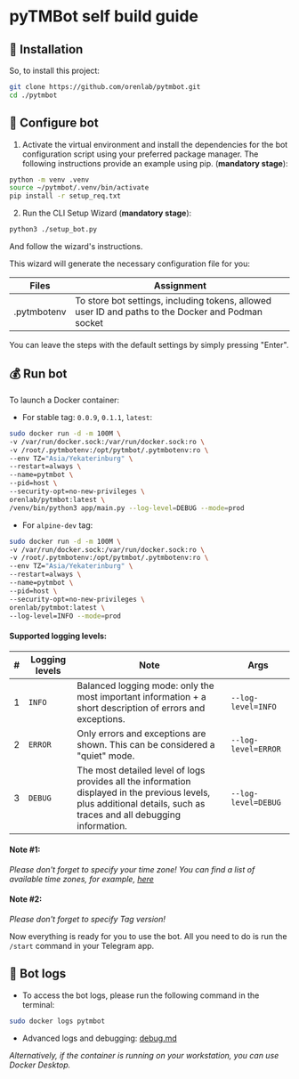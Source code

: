 # pyTMBot self build guide

## 🔌 Installation

So, to install this project:

```bash
git clone https://github.com/orenlab/pytmbot.git
cd ./pytmbot
```

## 🧪 Configure bot

1. Activate the virtual environment and install the dependencies for the bot configuration script using your preferred
   package manager. The following instructions provide an example using pip.
   (__mandatory stage__):

```bash
python -m venv .venv
source ~/pytmbot/.venv/bin/activate
pip install -r setup_req.txt
```

2. Run the CLI Setup Wizard (__mandatory stage__):

```bash
python3 ./setup_bot.py
```

And follow the wizard's instructions.

This wizard will generate the necessary configuration file for you:

| Files       | Assignment                                                                                         |
|-------------|----------------------------------------------------------------------------------------------------|
| .pytmbotenv | To store bot settings, including tokens, allowed user ID and paths to the Docker and Podman socket |

You can leave the steps with the default settings by simply pressing "Enter".

## 💰 Run bot

To launch a Docker container:

- For stable tag: `0.0.9`, `0.1.1`, `latest`:

```bash
sudo docker run -d -m 100M \
-v /var/run/docker.sock:/var/run/docker.sock:ro \
-v /root/.pytmbotenv:/opt/pytmbot/.pytmbotenv:ro \
--env TZ="Asia/Yekaterinburg" \
--restart=always \
--name=pytmbot \
--pid=host \
--security-opt=no-new-privileges \
orenlab/pytmbot:latest \
/venv/bin/python3 app/main.py --log-level=DEBUG --mode=prod
```

- For `alpine-dev` tag:

```bash
sudo docker run -d -m 100M \
-v /var/run/docker.sock:/var/run/docker.sock:ro \
-v /root/.pytmbotenv:/opt/pytmbot/.pytmbotenv:ro \
--env TZ="Asia/Yekaterinburg" \
--restart=always \
--name=pytmbot \
--pid=host \
--security-opt=no-new-privileges \
orenlab/pytmbot:latest \
--log-level=INFO --mode=prod
```

#### Supported logging levels:

| # | Logging levels | Note                                                                                                                                                                  | Args                | 
|---|----------------|-----------------------------------------------------------------------------------------------------------------------------------------------------------------------|---------------------|
| 1 | `INFO`         | Balanced logging mode: only the most important information + a short description of errors and exceptions.                                                            | `--log-level=INFO`  |
| 2 | `ERROR`        | Only errors and exceptions are shown. This can be considered a "quiet" mode.                                                                                          | `--log-level=ERROR` | 
| 3 | `DEBUG`        | The most detailed level of logs provides all the information displayed in the previous levels, plus additional details, such as traces and all debugging information. | `--log-level=DEBUG` |

#### Note #1:

_Please don't forget to specify your time zone! You can find a list of available time zones, for
example, [here](https://manpages.ubuntu.com/manpages/trusty/man3/DateTime::TimeZone::Catalog.3pm.html)_

#### Note #2:

_Please don't forget to specify Tag version!_

Now everything is ready for you to use the bot. All you need to do is run the `/start` command in your Telegram app.

## 🚀 Bot logs

- To access the bot logs, please run the following command in the terminal:

```bash
sudo docker logs pytmbot
```

- Advanced logs and debugging: [debug.md](debug.md)

_Alternatively, if the container is running on your workstation, you can use Docker Desktop._